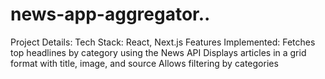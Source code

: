 # news-app-aggregator..
Project Details: Tech Stack: React, Next.js Features Implemented: Fetches top headlines by category using the News API Displays articles in a grid format with title, image, and source Allows filtering by categories 
